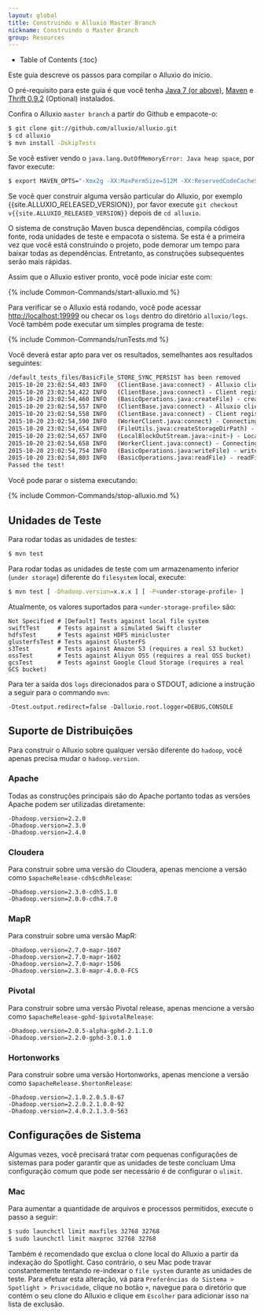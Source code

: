 ```yaml
---
layout: global
title: Construindo o Alluxio Master Branch
nickname: Construindo o Master Branch
group: Resources
---
```


* Table of Contents
{:toc}

Este guia descreve os passos para compilar o Alluxio do início.

O pré-requisito para este guia é que você tenha [Java 7 (or above)](Java-Setup.html),
[Maven](Maven.html) e [Thrift 0.9.2](Thrift.html) (Optional) instalados.

Confira o Alluxio `master branch` a partir do Github e empacote-o:

```bash
$ git clone git://github.com/alluxio/alluxio.git
$ cd alluxio
$ mvn install -DskipTests
```

Se você estiver vendo o `java.lang.OutOfMemoryError: Java heap space`, por favor execute:

```bash
$ export MAVEN_OPTS="-Xmx2g -XX:MaxPermSize=512M -XX:ReservedCodeCacheSize=512m"
```

Se você quer construir alguma versão particular do Alluxio, por exemplo {{site.ALLUXIO_RELEASED_VERSION}},
por favor execute `git checkout v{{site.ALLUXIO_RELEASED_VERSION}}` depois de `cd alluxio`.

O sistema de construção Maven busca dependências, compila códigos fonte, roda unidades de teste e
empacota o sistema. Se esta é a primeira vez que você está construindo o projeto, pode demorar um tempo
para baixar todas as dependências. Entretanto, as construções subsequentes serão mais rápidas.

Assim que o Alluxio estiver pronto, você pode iniciar este com:

{% include Common-Commands/start-alluxio.md %}

Para verificar se o Alluxio está rodando, você pode acessar [http://localhost:19999](http://localhost:19999)
ou checar os `logs` dentro do diretório `alluxio/logs`. Você também pode executar um simples programa de teste:

{% include Common-Commands/runTests.md %}

Você deverá estar apto para ver os resultados, semelhantes aos resultados seguintes:

```bash
/default_tests_files/BasicFile_STORE_SYNC_PERSIST has been removed
2015-10-20 23:02:54,403 INFO   (ClientBase.java:connect) - Alluxio client (version 1.0.0) is trying to connect with FileSystemMaster master @ localhost/127.0.0.1:19998
2015-10-20 23:02:54,422 INFO   (ClientBase.java:connect) - Client registered with FileSystemMaster master @ localhost/127.0.0.1:19998
2015-10-20 23:02:54,460 INFO   (BasicOperations.java:createFile) - createFile with fileId 1476395007 took 65 ms.
2015-10-20 23:02:54,557 INFO   (ClientBase.java:connect) - Alluxio client (version 1.0.0) is trying to connect with BlockMaster master @ localhost/127.0.0.1:19998
2015-10-20 23:02:54,558 INFO   (ClientBase.java:connect) - Client registered with BlockMaster master @ localhost/127.0.0.1:19998
2015-10-20 23:02:54,590 INFO   (WorkerClient.java:connect) - Connecting local worker @ /192.168.31.242:29998
2015-10-20 23:02:54,654 INFO   (FileUtils.java:createStorageDirPath) - Folder /Volumes/ramdisk/alluxioworker/6601007274872912185 was created!
2015-10-20 23:02:54,657 INFO   (LocalBlockOutStream.java:<init>) - LocalBlockOutStream created new file block, block path: /Volumes/ramdisk/alluxioworker/6601007274872912185/1459617792
2015-10-20 23:02:54,658 INFO   (WorkerClient.java:connect) - Connecting local worker @ /192.168.31.242:29998
2015-10-20 23:02:54,754 INFO   (BasicOperations.java:writeFile) - writeFile to file /default_tests_files/BasicFile_STORE_SYNC_PERSIST took 294 ms.
2015-10-20 23:02:54,803 INFO   (BasicOperations.java:readFile) - readFile file /default_tests_files/BasicFile_STORE_SYNC_PERSIST took 47 ms.
Passed the test!
```

Você pode parar o sistema executando:

{% include Common-Commands/stop-alluxio.md %}

## Unidades de Teste

Para rodar todas as unidades de testes:

```bash
$ mvn test
```

Para rodar todas as unidades de teste com um armazenamento inferior (`under storage`) diferente do `filesystem`
local, execute:

```bash
$ mvn test [ -Dhadoop.version=x.x.x ] [ -P<under-storage-profile> ]
```

Atualmente, os valores suportados para `<under-storage-profile>` são:

```
Not Specified # [Default] Tests against local file system
swiftTest     # Tests against a simulated Swift cluster
hdfsTest      # Tests against HDFS minicluster
glusterfsTest # Tests against GlusterFS
s3Test        # Tests against Amazon S3 (requires a real S3 bucket)
ossTest       # Tests against Aliyun OSS (requires a real OSS bucket)
gcsTest       # Tests against Google Cloud Storage (requires a real GCS bucket)
```

Para ter a saída dos `logs` direcionados para o STDOUT, adicione a instrução a seguir para
o commando `mvn`:

```properties
-Dtest.output.redirect=false -Dalluxio.root.logger=DEBUG,CONSOLE
```

## Suporte de Distribuições

Para construir o Alluxio sobre qualquer versão diferente do `hadoop`, você apenas precisa mudar o
`hadoop.version`.

### Apache

Todas as construções principais são do Apache portanto todas as versões Apache podem ser utilizadas
diretamente:

```properties
-Dhadoop.version=2.2.0
-Dhadoop.version=2.3.0
-Dhadoop.version=2.4.0
```

### Cloudera

Para construir sobre uma versão do Cloudera, apenas mencione a versão como `$apacheRelease-cdh$cdhRelease`:

```properties
-Dhadoop.version=2.3.0-cdh5.1.0
-Dhadoop.version=2.0.0-cdh4.7.0
```

### MapR

Para construir sobre uma versão MapR:

```properties
-Dhadoop.version=2.7.0-mapr-1607
-Dhadoop.version=2.7.0-mapr-1602
-Dhadoop.version=2.7.0-mapr-1506
-Dhadoop.version=2.3.0-mapr-4.0.0-FCS
```

### Pivotal

Para construir sobre uma versão Pivotal release, apenas mencione a versão como `$apacheRelease-gphd-$pivotalRelease`:

```properties
-Dhadoop.version=2.0.5-alpha-gphd-2.1.1.0
-Dhadoop.version=2.2.0-gphd-3.0.1.0
```

### Hortonworks

Para construir sobre uma versão Hortonworks, apenas mencione a versão como `$apacheRelease.$hortonRelease`:

```properties
-Dhadoop.version=2.1.0.2.0.5.0-67
-Dhadoop.version=2.2.0.2.1.0.0-92
-Dhadoop.version=2.4.0.2.1.3.0-563
```

## Configurações de Sistema

Algumas vezes, você precisará tratar com pequenas configurações de sistemas para poder garantir que as
unidades de teste concluam Uma configuração comum que pode ser necessário é de configurar o `ulimit`.

### Mac

Para aumentar a quantidade de arquivos e processos permitidos, execute o passo a seguir:

```bash
$ sudo launchctl limit maxfiles 32768 32768
$ sudo launchctl limit maxproc 32768 32768
```

Também é recomendado que exclua o clone local do Alluxio a partir da indexação do Spotlight. Caso
contrário, o seu Mac pode travar constantemente tentando re-indexar o `file system` durante as
unidades de teste. Para efetuar esta alteração, vá para `Preferências do Sistema > Spotlight > Privacidade`,
clique no botão `+`, navegue para o diretório que contém o seu clone do Alluxio e clique em `Escolher` para
adicionar isso na lista de exclusão.
